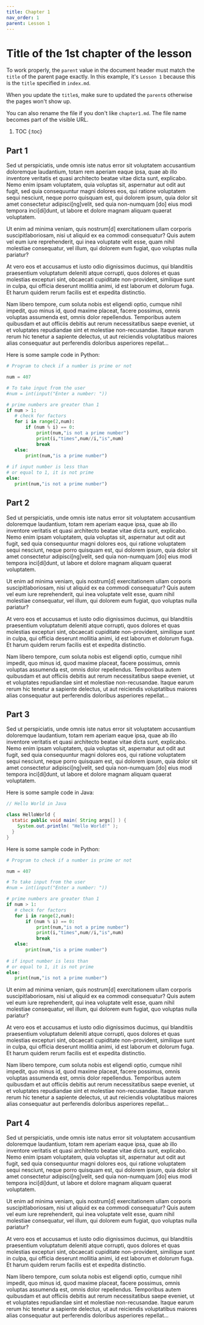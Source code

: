 ```yaml
---
title: Chapter 1
nav_order: 1
parent: Lesson 1
---
```


# Title of the 1st chapter of the lesson

To work properly, the `parent` value in the document header must match
the `title` of the parent page exactly. In this example, it's `Lesson 1`
because this is the `title` specified in `index.md`.

When you update the `title`s, make sure to updated the `parent`s otherwise the pages won't show up.

You can also rename the file if you don't like `chapter1.md`. The file name becomes part of the visible URL.

1. TOC
{:toc}

## Part 1

Sed ut perspiciatis, unde omnis iste natus error sit voluptatem accusantium doloremque laudantium,
totam rem aperiam eaque ipsa, quae ab illo inventore veritatis et quasi architecto beatae vitae dicta sunt,
explicabo. Nemo enim ipsam voluptatem, quia voluptas sit, aspernatur aut odit aut fugit,
sed quia consequuntur magni dolores eos, qui ratione voluptatem sequi nesciunt, neque porro quisquam est,
qui dolorem ipsum, quia dolor sit amet consectetur adipisci[ng]velit, sed quia non-numquam [do] eius modi
tempora inci[di]dunt, ut labore et dolore magnam aliquam quaerat voluptatem.

Ut enim ad minima veniam, quis nostrum[d] exercitationem ullam corporis suscipitlaboriosam,
nisi ut aliquid ex ea commodi consequatur? Quis autem vel eum iure reprehenderit,
qui inea voluptate velit esse, quam nihil molestiae consequatur, vel illum, qui dolorem eum fugiat,
quo voluptas nulla pariatur?

At vero eos et accusamus et iusto odio dignissimos ducimus, qui blanditiis praesentium voluptatum
deleniti atque corrupti, quos dolores et quas molestias excepturi sint, obcaecati cupiditate non-provident,
similique sunt in culpa, qui officia deserunt mollitia animi, id est laborum et dolorum fuga.
Et harum quidem rerum facilis est et expedita distinctio.

Nam libero tempore, cum soluta nobis est eligendi optio, cumque nihil impedit, quo minus id,
quod maxime placeat, facere possimus, omnis voluptas assumenda est, omnis dolor repellendus.
Temporibus autem quibusdam et aut officiis debitis aut rerum necessitatibus saepe eveniet,
ut et voluptates repudiandae sint et molestiae non-recusandae. Itaque earum rerum hic tenetur
a sapiente delectus, ut aut reiciendis voluptatibus maiores alias consequatur aut perferendis doloribus
asperiores repellat...

Here is some sample code in Python:

```python
# Program to check if a number is prime or not

num = 407

# To take input from the user
#num = int(input("Enter a number: "))

# prime numbers are greater than 1
if num > 1:
   # check for factors
   for i in range(2,num):
       if (num % i) == 0:
           print(num,"is not a prime number")
           print(i,"times",num//i,"is",num)
           break
   else:
       print(num,"is a prime number")
       
# if input number is less than
# or equal to 1, it is not prime
else:
   print(num,"is not a prime number")
```

## Part 2

Sed ut perspiciatis, unde omnis iste natus error sit voluptatem accusantium doloremque laudantium,
totam rem aperiam eaque ipsa, quae ab illo inventore veritatis et quasi architecto beatae vitae dicta sunt,
explicabo. Nemo enim ipsam voluptatem, quia voluptas sit, aspernatur aut odit aut fugit,
sed quia consequuntur magni dolores eos, qui ratione voluptatem sequi nesciunt, neque porro quisquam est,
qui dolorem ipsum, quia dolor sit amet consectetur adipisci[ng]velit, sed quia non-numquam [do] eius modi
tempora inci[di]dunt, ut labore et dolore magnam aliquam quaerat voluptatem.

Ut enim ad minima veniam, quis nostrum[d] exercitationem ullam corporis suscipitlaboriosam,
nisi ut aliquid ex ea commodi consequatur? Quis autem vel eum iure reprehenderit,
qui inea voluptate velit esse, quam nihil molestiae consequatur, vel illum, qui dolorem eum fugiat,
quo voluptas nulla pariatur?

At vero eos et accusamus et iusto odio dignissimos ducimus, qui blanditiis praesentium voluptatum
deleniti atque corrupti, quos dolores et quas molestias excepturi sint, obcaecati cupiditate non-provident,
similique sunt in culpa, qui officia deserunt mollitia animi, id est laborum et dolorum fuga.
Et harum quidem rerum facilis est et expedita distinctio.

Nam libero tempore, cum soluta nobis est eligendi optio, cumque nihil impedit, quo minus id,
quod maxime placeat, facere possimus, omnis voluptas assumenda est, omnis dolor repellendus.
Temporibus autem quibusdam et aut officiis debitis aut rerum necessitatibus saepe eveniet,
ut et voluptates repudiandae sint et molestiae non-recusandae. Itaque earum rerum hic tenetur
a sapiente delectus, ut aut reiciendis voluptatibus maiores alias consequatur aut perferendis doloribus
asperiores repellat...

## Part 3

Sed ut perspiciatis, unde omnis iste natus error sit voluptatem accusantium doloremque laudantium,
totam rem aperiam eaque ipsa, quae ab illo inventore veritatis et quasi architecto beatae vitae dicta sunt,
explicabo. Nemo enim ipsam voluptatem, quia voluptas sit, aspernatur aut odit aut fugit,
sed quia consequuntur magni dolores eos, qui ratione voluptatem sequi nesciunt, neque porro quisquam est,
qui dolorem ipsum, quia dolor sit amet consectetur adipisci[ng]velit, sed quia non-numquam [do] eius modi
tempora inci[di]dunt, ut labore et dolore magnam aliquam quaerat voluptatem.

Here is some sample code in Java:

```java
// Hello World in Java

class HelloWorld {
  static public void main( String args[] ) {
    System.out.println( "Hello World!" );
  }
}
```

Here is some sample code in Python:

```python
# Program to check if a number is prime or not

num = 407

# To take input from the user
#num = int(input("Enter a number: "))

# prime numbers are greater than 1
if num > 1:
   # check for factors
   for i in range(2,num):
       if (num % i) == 0:
           print(num,"is not a prime number")
           print(i,"times",num//i,"is",num)
           break
   else:
       print(num,"is a prime number")
       
# if input number is less than
# or equal to 1, it is not prime
else:
   print(num,"is not a prime number")
```

Ut enim ad minima veniam, quis nostrum[d] exercitationem ullam corporis suscipitlaboriosam,
nisi ut aliquid ex ea commodi consequatur? Quis autem vel eum iure reprehenderit,
qui inea voluptate velit esse, quam nihil molestiae consequatur, vel illum, qui dolorem eum fugiat,
quo voluptas nulla pariatur?

At vero eos et accusamus et iusto odio dignissimos ducimus, qui blanditiis praesentium voluptatum
deleniti atque corrupti, quos dolores et quas molestias excepturi sint, obcaecati cupiditate non-provident,
similique sunt in culpa, qui officia deserunt mollitia animi, id est laborum et dolorum fuga.
Et harum quidem rerum facilis est et expedita distinctio.

Nam libero tempore, cum soluta nobis est eligendi optio, cumque nihil impedit, quo minus id,
quod maxime placeat, facere possimus, omnis voluptas assumenda est, omnis dolor repellendus.
Temporibus autem quibusdam et aut officiis debitis aut rerum necessitatibus saepe eveniet,
ut et voluptates repudiandae sint et molestiae non-recusandae. Itaque earum rerum hic tenetur
a sapiente delectus, ut aut reiciendis voluptatibus maiores alias consequatur aut perferendis doloribus
asperiores repellat...

## Part 4

Sed ut perspiciatis, unde omnis iste natus error sit voluptatem accusantium doloremque laudantium,
totam rem aperiam eaque ipsa, quae ab illo inventore veritatis et quasi architecto beatae vitae dicta sunt,
explicabo. Nemo enim ipsam voluptatem, quia voluptas sit, aspernatur aut odit aut fugit,
sed quia consequuntur magni dolores eos, qui ratione voluptatem sequi nesciunt, neque porro quisquam est,
qui dolorem ipsum, quia dolor sit amet consectetur adipisci[ng]velit, sed quia non-numquam [do] eius modi
tempora inci[di]dunt, ut labore et dolore magnam aliquam quaerat voluptatem.

Ut enim ad minima veniam, quis nostrum[d] exercitationem ullam corporis suscipitlaboriosam,
nisi ut aliquid ex ea commodi consequatur? Quis autem vel eum iure reprehenderit,
qui inea voluptate velit esse, quam nihil molestiae consequatur, vel illum, qui dolorem eum fugiat,
quo voluptas nulla pariatur?

At vero eos et accusamus et iusto odio dignissimos ducimus, qui blanditiis praesentium voluptatum
deleniti atque corrupti, quos dolores et quas molestias excepturi sint, obcaecati cupiditate non-provident,
similique sunt in culpa, qui officia deserunt mollitia animi, id est laborum et dolorum fuga.
Et harum quidem rerum facilis est et expedita distinctio.

Nam libero tempore, cum soluta nobis est eligendi optio, cumque nihil impedit, quo minus id,
quod maxime placeat, facere possimus, omnis voluptas assumenda est, omnis dolor repellendus.
Temporibus autem quibusdam et aut officiis debitis aut rerum necessitatibus saepe eveniet,
ut et voluptates repudiandae sint et molestiae non-recusandae. Itaque earum rerum hic tenetur
a sapiente delectus, ut aut reiciendis voluptatibus maiores alias consequatur aut perferendis doloribus
asperiores repellat...
